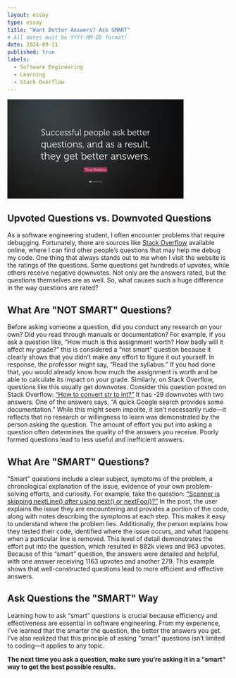 ```yaml
---
layout: essay
type: essay
title: "Want Better Answers? Ask SMART"
# All dates must be YYYY-MM-DD format!
date: 2024-09-11
published: true
labels:
  - Software Engineering
  - Learning
  - Stack Overflow
---
```


<img width="400px" class="rounded float-start pe-4" src="../img/smartquestions.jpg">


## Upvoted Questions vs. Downvoted Questions

As a software engineering student, I often encounter problems that require debugging. Fortunately, there are sources like [Stack Overflow](https://stackoverflow.com/) available online, where I can find other people’s questions that may help me debug my code. One thing that always stands out to me when I visit the website is the ratings of the questions. Some questions get hundreds of upvotes, while others receive negative downvotes. Not only are the answers rated, but the questions themselves are as well. So, what causes such a huge difference in the way questions are rated?

## What Are "NOT SMART" Questions?

Before asking someone a question, did you conduct any research on your own? Did you read through manuals or documentation? For example, if you ask a question like, “How much is this assignment worth? How badly will it affect my grade?” this is considered a “not smart” question because it clearly shows that you didn’t make any effort to figure it out yourself. In response, the professor might say, “Read the syllabus.” If you had done that, you would already know how much the assignment is worth and be able to calculate its impact on your grade. Similarly, on Stack Overflow, questions like this usually get downvotes. Consider this question posted on Stack Overflow: [“How to convert str to int?”](https://stackoverflow.com/questions/22255159/how-to-convert-str-to-int) It has -29 downvotes with two answers. One of the answers says, “A quick Google search provides some documentation.” While this might seem impolite, it isn’t necessarily rude—it reflects that no research or willingness to learn was demonstrated by the person asking the question. The amount of effort you put into asking a question often determines the quality of the answers you receive. Poorly formed questions lead to less useful and inefficient answers.

## What Are "SMART" Questions?

“Smart” questions include a clear subject, symptoms of the problem, a chronological explanation of the issue, evidence of your own problem-solving efforts, and curiosity. For example, take the question: [“Scanner is skipping nextLine() after using next() or nextFoo()?”](https://stackoverflow.com/questions/13102045/scanner-is-skipping-nextline-after-using-next-or-nextfoo) In the post, the user explains the issue they are encountering and provides a portion of the code, along with notes describing the symptoms at each step. This makes it easy to understand where the problem lies. Additionally, the person explains how they tested their code, identified where the issue occurs, and what happens when a particular line is removed. This level of detail demonstrates the effort put into the question, which resulted in 882k views and 963 upvotes. Because of this “smart” question, the answers were detailed and helpful, with one answer receiving 1163 upvotes and another 279. This example shows that well-constructed questions lead to more efficient and effective answers.

## Ask Questions the "SMART" Way

Learning how to ask “smart” questions is crucial because efficiency and effectiveness are essential in software engineering. From my experience, I’ve learned that the smarter the question, the better the answers you get. I’ve also realized that this principle of asking “smart” questions isn’t limited to coding—it applies to any topic.


**The next time you ask a question, make sure you’re asking it in a “smart” way to get the best possible results.**
